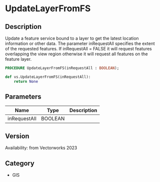 # UpdateLayerFromFS

## Description
Update a feature service bound to a layer to get the latest location information or other data. The parameter inRequestAll specifies the extent of the requested features. If inRequestAll = FALSE it will request features overlapping the view region otherwise it will request all features on the feature layer.

```pascal
PROCEDURE UpdateLayerFromFS(inRequestAll : BOOLEAN);
```

```python
def vs.UpdateLayerFromFS(inRequestAll):
    return None
```

## Parameters
|Name|Type|Description|
|---|---|---|
|inRequestAll|BOOLEAN|   |

## Version
Availability: from Vectorworks 2023

## Category
* GIS

